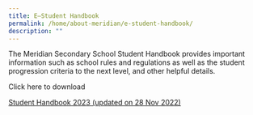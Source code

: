 ```yaml
---
title: E–Student Handbook
permalink: /home/about-meridian/e-student-handbook/
description: ""
---
```

The Meridian Secondary School Student Handbook provides important information such as school rules and regulations as well as the student progression criteria to the next level, and other helpful details.

Click here to download

[Student Handbook 2023 (updated on 28 Nov 2022)](/files/Student-Handbook-2023.pdf)